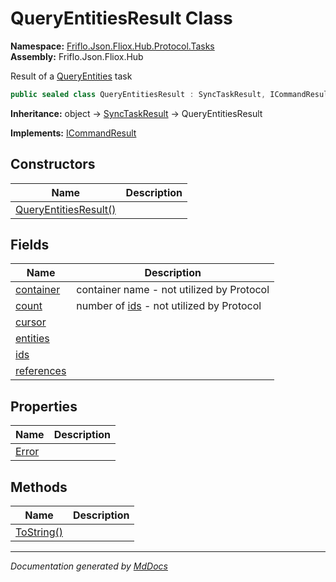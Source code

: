 ﻿<!--  
  <auto-generated>   
    The contents of this file were generated by a tool.  
    Changes to this file may be list if the file is regenerated  
  </auto-generated>   
-->

# QueryEntitiesResult Class

**Namespace:** [Friflo.Json.Fliox.Hub.Protocol.Tasks](../index.md)  
**Assembly:** Friflo.Json.Fliox.Hub

Result of a [QueryEntities](../QueryEntities/index.md) task

```csharp
public sealed class QueryEntitiesResult : SyncTaskResult, ICommandResult
```

**Inheritance:** object → [SyncTaskResult](../SyncTaskResult/index.md) → QueryEntitiesResult

**Implements:** [ICommandResult](../../Models/ICommandResult/index.md)

## Constructors

| Name                                           | Description |
| ---------------------------------------------- | ----------- |
| [QueryEntitiesResult()](constructors/index.md) |             |

## Fields

| Name                               | Description                                                |
| ---------------------------------- | ---------------------------------------------------------- |
| [container](fields/container.md)   | container name \- not utilized by Protocol                 |
| [count](fields/count.md)           | number of [ids](fields/ids.md) \- not utilized by Protocol |
| [cursor](fields/cursor.md)         |                                                            |
| [entities](fields/entities.md)     |                                                            |
| [ids](fields/ids.md)               |                                                            |
| [references](fields/references.md) |                                                            |

## Properties

| Name                         | Description |
| ---------------------------- | ----------- |
| [Error](properties/Error.md) |             |

## Methods

| Name                              | Description |
| --------------------------------- | ----------- |
| [ToString()](methods/ToString.md) |             |

___

*Documentation generated by [MdDocs](https://github.com/ap0llo/mddocs)*
